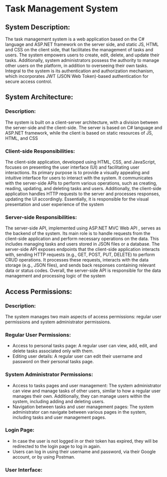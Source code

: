 
# Task Management System
  
 ## System Description:
  The task management system is a web application based on the C# language and ASP.NET framework on the server side, and static JS, HTML and CSS on the client side, that facilitates the management of tasks and users. The system empowers users to create, edit, delete, and update their tasks. Additionally, system administrators possess the authority to manage other users on the platform, in addition to overseeing their own tasks. Integral to the system is its authentication and authorization mechanism, which incorporates JWT (JSON Web Token)-based authentication for secure access control.

## System Architecture:

### Description:
The system is built on a client-server architecture, with a division between the server-side and the client-side. The server is based on C# language and ASP.NET framework, while the client is based on static resources of JS, HTML, and CSS
### Client-side Responsibilities:

The client-side application, developed using HTML, CSS, and JavaScript, focuses on presenting the user interface (UI) and facilitating user interactions. Its primary purpose is to provide a visually appealing and intuitive interface for users to interact with the system. It communicates with the server-side APIs to perform various operations, such as creating, reading, updating, and deleting tasks and users. Additionally, the client-side application handles HTTP requests to the server and processes responses, updating the UI accordingly. Essentially, it is responsible for the visual presentation and user experience of the system

### Server-side Responsibilities:
The server-side API, implemented using ASP.NET MVC Web API , serves as the backend of the system. Its main role is to handle requests from the client-side application and perform necessary operations on the data. This includes managing tasks and users stored in JSON files or a database. The server-side API exposes endpoints that the client-side application interacts with, sending HTTP requests (e.g., GET, POST, PUT, DELETE) to perform CRUD operations. It processes these requests, interacts with the data storage (e.g., JSON files), and sends back responses containing relevant data or status codes. Overall, the server-side API is responsible for the data management and processing logic of the system

## Access Permissions:
### Description:
The system manages two main aspects of access permissions: regular user permissions and system administrator permissions.

### Regular User Permissions:
- Access to personal tasks page: A regular user can view, add, edit, and delete tasks associated only with them.
- Editing user details: A regular user can edit their username and password on their personal tasks page.

### System Administrator Permissions:
- Access to tasks pages and user management: The system administrator can view and manage tasks of other users, similar to how a regular user manages their own. Additionally, they can manage users within the system, including adding and deleting users.
- Navigation between tasks and user management pages: The system administrator can navigate between various pages in the system, including tasks and user management pages.

### Login Page:

- In case the user is not logged in or their token has expired, they will be redirected to the login page to log in again.
- Users can log in using their username and password, via their Google account, or by using Postman.

### User Interface: